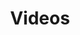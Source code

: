 ---
title: "Videos"
comments: true
layout: collection
permalink: /videos/
collection: videos
entries_layout: grid
---
